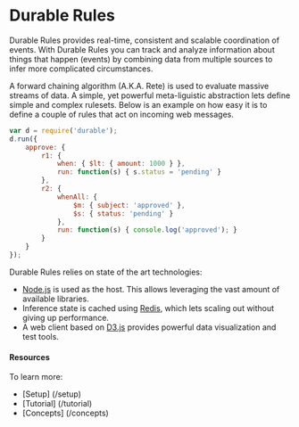Durable Rules
=====
Durable Rules provides real-time, consistent and scalable coordination of events. With Durable Rules you can track and analyze information about things that happen (events) by combining data from multiple sources to infer more complicated circumstances.  

A forward chaining algorithm (A.K.A. Rete) is used to evaluate massive streams of data. A simple, yet powerful meta-liguistic abstraction lets define simple and complex rulesets. Below is an example on how easy it is to define a couple of rules that act on incoming web messages.  

```javascript
var d = require('durable');
d.run({
    approve: {
        r1: {
            when: { $lt: { amount: 1000 } },
            run: function(s) { s.status = 'pending' }
        },
        r2: {
            whenAll: {
                $m: { subject: 'approved' },
                $s: { status: 'pending' } 
            },
            run: function(s) { console.log('approved'); }
        }
    }
}); 
```

Durable Rules relies on state of the art technologies:  

* [Node.js](http://www.nodejs.org) is used as the host. This allows leveraging the vast amount of available libraries.
* Inference state is cached using [Redis](http://www.redis.io), which lets scaling out without giving up performance.
* A web client based on [D3.js](http://www.d3js.org) provides powerful data visualization and test tools.

#### Resources  
To learn more:
* [Setup] (/setup)
* [Tutorial] (/tutorial)
* [Concepts] (/concepts)
